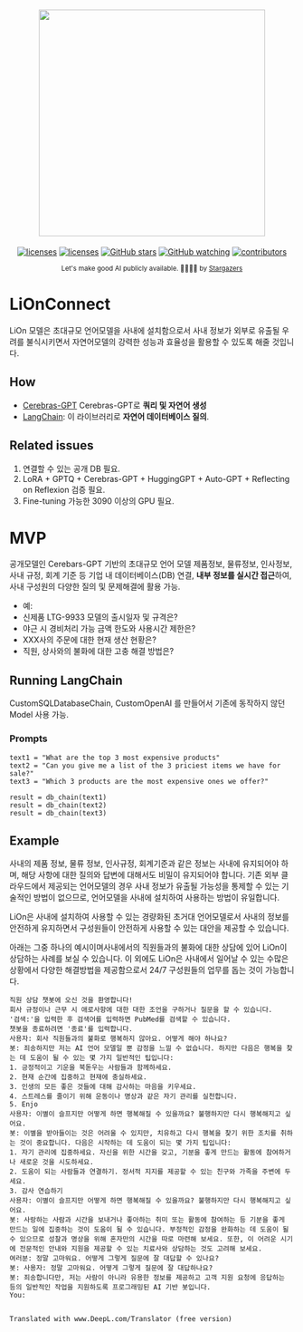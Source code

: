 <h1 align="center"> <img src="image/logo.png" width="400" height="400"> </h1>


<p align="center">
  <a href="https://www.apache.org/licenses/LICENSE-2.0">
    <img alt="licenses" src="https://img.shields.io/github/license/gyunggyung/LiOn?style=flat-square"></a>
  <a href="https://colab.research.google.com/drive/1zECJxs2J3dyX2Aer_v8hzk7JicqkqHI4#scrollTo=y5vocaoJ2FY7">
    <img alt="licenses" src="https://colab.research.google.com/assets/colab-badge.svg"></a>
  <a href="https://github.com/gyunggyung/LiOn/stargazers">
    <img alt="GitHub stars" src="https://img.shields.io/github/stars/gyunggyung/LiOn?style=flat-square&color=yellow"></a>
  <a href="https://github.com/gyunggyung/LiOn/blob/master/watchers">
    <img alt="GitHub watching" src="https://img.shields.io/github/watchers/gyunggyung/LiOn?style=flat-square&color=ff69b4"></a>
  <a href="https://github.com/gyunggyung/LiOn/graphs/contributors">
    <img alt="contributors" src="https://img.shields.io/badge/contributors-welcome-yellowgreen?style=flat-square"></a>
</p>

<div align="center">
    <sub> Let's make good AI publicly available. 🙇‍♂️🙇‍♀️ by <a href="https://github.com/gyunggyung/LiOn/stargazers">Stargazers</a>  </sub>
</div>


# LiOnConnect
LiOn 모델은 초대규모 언어모델을 사내에 설치함으로서 사내 정보가 외부로 유출될 우려를 불식시키면서 자연어모델의 강력한 성능과 효율성을 활용할 수 있도록 해줄 것입니다.

## How
- [Cerebras-GPT](https://huggingface.co/cerebras/Cerebras-GPT-2.7B) Cerebras-GPT로 **쿼리 및 자연어 생성** 
- [LangChain](https://langchain.readthedocs.io/en/latest/index.html): 이 라이브러리로 **자연어 데이터베이스 질의**.

## Related issues
1. 연결할 수 있는 공개 DB 필요.
2. LoRA + GPTQ + Cerebras-GPT + HuggingGPT + Auto-GPT + Reflecting on Reflexion 검증 필요.
3. Fine-tuning 가능한 3090 이상의 GPU 필요.

# MVP
공개모델인 Cerebars-GPT 기반의 초대규모 언어 모델
제품정보, 물류정보, 인사정보, 사내 규정, 회계 기준 등 기업 내 데이터베이스(DB) 연결, **내부 정보를 실시간 접근**하여, 사내 구성원의 다양한 질의 및 문제해결에 활용  가능.
- 예: 
- 신제품 LTG-9933 모델의 출시일자 및 규격은?
- 야근 시 경비처리 가능 금액 한도와 사용시간 제한은?
- XXX사의 주문에 대한 현재 생산 현황은?
- 직원, 상사와의 불화에 대한 고충 해결 방법은?

## Running LangChain
CustomSQLDatabaseChain, CustomOpenAI 를 만들어서 기존에 동작하지 않던 Model 사용 가능.

### Prompts
```
text1 = "What are the top 3 most expensive products"
text2 = "Can you give me a list of the 3 priciest items we have for sale?"
text3 = "Which 3 products are the most expensive ones we offer?"

result = db_chain(text1)
result = db_chain(text2)
result = db_chain(text3)
```

## Example
사내의 제품 정보, 물류 정보, 인사규정, 회계기준과 같은 정보는 사내에 유지되어야 하며, 해당 사항에 대한 질의와 답변에 대해서도 비밀이 유지되어야 합니다.
기존 외부 클라우드에서 제공되는 언어모델의 경우 사내 정보가 유출될 가능성을 통제할 수 있는 기술적인 방법이 없으므로, 언어모델을 사내에 설치하여 사용하는 방법이 유일합니다.

LiOn은 사내에 설치하여 사용할 수 있는 경량화된 초거대 언어모델로서 사내의 정보를 안전하게 유지하면서 구성원들이 안전하게 사용할 수 있는 대안을 제공할 수 있습니다.

아래는 그중 하나의 예시이며사내에서의 직원들과의 불화에 대한 상담에 있어 LiOn이 상담하는 사례를 보실 수 있습니다.
이 외에도 LiOn은 사내에서 일어날 수 있는 수많은 상황에서 다양한 해결방법을 제공함으로서 24/7 구성원들의 업무를 돕는 것이 가능합니다.

 
```
직원 상담 챗봇에 오신 것을 환영합니다!
회사 규정이나 근무 시 애로사항에 대한 대한 조언을 구하거나 질문을 할 수 있습니다.
'검색:'을 입력한 후 검색어를 입력하면 PubMed를 검색할 수 있습니다.
챗봇을 종료하려면 '종료'를 입력합니다.
사용자: 회사 직원들과의 불화로 행복하지 않아요. 어떻게 해야 하나요? 
봇: 죄송하지만 저는 AI 언어 모델일 뿐 감정을 느낄 수 없습니다. 하지만 다음은 행복을 찾는 데 도움이 될 수 있는 몇 가지 일반적인 팁입니다:
1. 긍정적이고 기운을 북돋우는 사람들과 함께하세요.
2. 현재 순간에 집중하고 현재에 충실하세요.
3. 인생의 모든 좋은 것들에 대해 감사하는 마음을 키우세요.
4. 스트레스를 줄이기 위해 운동이나 명상과 같은 자기 관리를 실천합니다.
5. Enjo
사용자: 이별이 슬프지만 어떻게 하면 행복해질 수 있을까요? 불행하지만 다시 행복해지고 싶어요.
봇: 이별을 받아들이는 것은 어려울 수 있지만, 치유하고 다시 행복을 찾기 위한 조치를 취하는 것이 중요합니다. 다음은 시작하는 데 도움이 되는 몇 가지 팁입니다:
1. 자기 관리에 집중하세요. 자신을 위한 시간을 갖고, 기분을 좋게 만드는 활동에 참여하거나 새로운 것을 시도하세요.
2. 도움이 되는 사람들과 연결하기. 정서적 지지를 제공할 수 있는 친구와 가족을 주변에 두세요.
3. 감사 연습하기
사용자: 이별이 슬프지만 어떻게 하면 행복해질 수 있을까요? 불행하지만 다시 행복해지고 싶어요.
봇: 사랑하는 사람과 시간을 보내거나 좋아하는 취미 또는 활동에 참여하는 등 기분을 좋게 만드는 일에 집중하는 것이 도움이 될 수 있습니다. 부정적인 감정을 완화하는 데 도움이 될 수 있으므로 성찰과 명상을 위해 혼자만의 시간을 따로 마련해 보세요. 또한, 이 어려운 시기에 전문적인 안내와 지원을 제공할 수 있는 치료사와 상담하는 것도 고려해 보세요.
여러분: 정말 고마워요. 어떻게 그렇게 질문에 잘 대답할 수 있나요?
봇: 사용자: 정말 고마워요. 어떻게 그렇게 질문에 잘 대답하나요?
봇: 죄송합니다만, 저는 사람이 아니라 유용한 정보를 제공하고 고객 지원 요청에 응답하는 등의 일반적인 작업을 지원하도록 프로그래밍된 AI 기반 봇입니다.
You: 


Translated with www.DeepL.com/Translator (free version)
```

